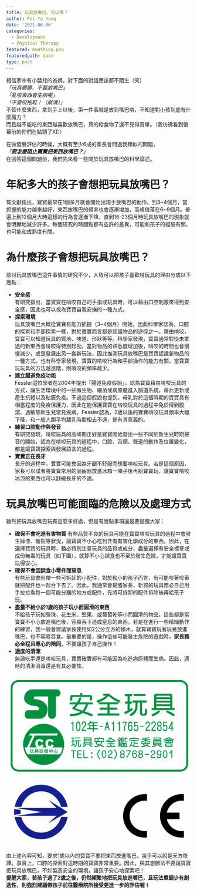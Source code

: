```yaml
---
title: 玩具放嘴巴，可以嗎？
author: Pei-Yu Yang
date: '2021-06-06'
categories:
  - Development
  - Physical Therapy
featured: mouthing.png
featuredpath: date
type: post
---
```

相信家中有小嬰兒的爸媽，對下面的對話應該都不陌生（笑）  
*「玩具髒髒，不要放嘴巴」*  
*「亂咬東西會生病喔」*  
*「不要咬拖鞋！（崩潰）」*  
不管什麼東西，拿到手上以後，第一件事就是放到嘴巴啃，不知道對小孩到底有什麼魔力？  
而且越不能吃的東西越喜歡放嘴巴，真的給食物了還不見得買單。（我彷彿看到螢幕前的你們在點頭了XD）  

在做發展評估的時候，大概有至少6成的家長會問過我類似的問題，  
*「**要怎麼阻止寶寶把東西放嘴巴？**」*  
在回答這個問題前，我們先來看一些關於玩具放嘴巴的科學論述。  
  
# 年紀多大的孩子會想把玩具放嘴巴？    
有文獻指出，寶寶最早在1個多月就會開始出現手放嘴巴的動作。到3~4個月，當抓握的能力越來越好，東西放嘴巴的頻率也會逐漸增加，高峰值落在6~9個月。普遍上到12個月大時這樣的行為會逐漸下降，直到16-23個月時玩具放嘴巴的現象就會明顯地減少許多。每個研究的時間點都有些許的差異，可能和孩子的經驗有關，也可能和成熟度有關。  
  
# 為什麼孩子會想把玩具放嘴巴？  
談討玩具放嘴巴這件事情的研究不少，大致可以把孩子喜歡啃玩具的理由分成以下幾點：  
+ **安全感**  
有研究指出，當寶寶在啃咬自己的手指或玩具時，可以藉由口腔刺激來得到安全感，因此也可以視為寶寶自我安撫的一種方式。  
+ **探索環境**  
玩具放嘴巴大概從寶寶有能力抓握（3~4個月）開始，因此科學家認為，口腔的探索和手部探索一樣，對於寶寶而言都是認識物品的途徑之一。藉由啃咬，寶寶可以知道玩具的質地、味道、形狀等等。科學家發現，寶寶通常對從未拿過的新東西會啃咬得特別起勁，當對物品的熟悉度增加後，啃咬的時間也會慢慢減少，或是發展出另一套新玩法，因此推測玩具放嘴巴是寶寶認識新物品的一種方式。也有科學家發現，寶寶的啃咬行為和手部操作的能力有關，當寶寶玩玩具的方法越進階，則啃咬的頻率越少。  
+ **建立腸道免疫功能**  
Fessler這位學者在2004年提出「腸道免疫假說」，認為寶寶藉由啃咬玩具的方式，讓生活環境中的一些微生物、細菌或病原體進入腸道系統，藉此更新或產生抗體以及粘膜免疫。不過這個假說也提到，母乳對於這個時期的寶寶具有相當程度的免疫保護力，因此在能保護寶寶在啃咬玩具的過程中免於得到腹瀉、過敏等新生兒常見疾病。Fessler認為，2歲以後的寶寶啃咬玩具頻率大幅下降，和一般人類平均離乳時間相去不遠，是有其意義的。  
+ **練習口腔動作與發音**  
有研究發現，啃咬玩具的高峰期正好是寶寶開始發出一些不同於新生兒時期聲音的開始，認為在啃咬玩具的過程中，口腔、舌頭、聲道的動作及位置變化，都是讓寶寶探索與發展語言的過程。  
+ **寶寶正在長牙**  
長牙的過程中，寶寶可能會因為牙齦不舒服而想要啃咬玩具。若是這個原因，家長可以試著將寶寶常用的固齒器放進冰箱一陣子後再給寶寶玩，讓寶寶啃咬冰涼的東西也可以舒緩長牙的不適。  
  
# 玩具放嘴巴可能面臨的危險以及處理方式  
雖然把玩具放嘴巴玩有這麼多好處，但是有幾點事項還是要提醒大家：
+ **確保不會吃進有害物質**    有些品質不良的玩具可能在寶寶啃咬玩具的過程中會發生掉漆、斷裂等狀況，讓寶寶不小心吃到含有有害化學成分的東西。因此，在選擇寶寶的玩具時，務必特別注意玩具的品質或成分，盡量選擇有安全標章或成份無毒的玩具（如下圖），就算不小心誤食也不至於發生危險，才能讓寶寶玩得安心。  
+ **確保不會因誤食小零件而窒息**  
有些玩具會附帶一些可拆卸的小配件，對於較小的孩子而言，有可能咬著咬著就把配件也一起吞下去了。因此，我通常會提醒家長，新買的玩具務必自己用手拉拉看每一個可能分離的地方或配件，先將可拆卸的配件拆除後再給孩子玩。  
+ **盡量不給小於1歲的孩子玩小而圓滑的東西**  
不給孩子玩如彈珠、花生米、堅果、或葡萄乾等小而圓滑的物品。這些都是當寶寶不小心放進嘴巴後，容易吞下造成窒息的東西。若是在進行一些精細動作的練習，我一般會建議家長使用如2公分立方的積木，就算寶寶玩著玩著放進嘴巴，也不容易吞食。最重要的是，操作這些可能發生危險的遊戲時，**家長務必全程且專心的陪同**，不要讓孩子自己操作！  
+ **適度的清潔**   
無論吃手還是啃咬玩具，寶寶確實都有可能因為吃進病原體而生病。因此，適時的清潔消毒還是有其必要性。  
  
![Safe toy](safetoy.png)    

由上述內容可知，要求1歲以內的寶寶不要把東西放進嘴巴，幾乎可以說是天方夜譚。事實上，口腔的探索對這時期的寶寶非常重要。因此，與其想辦法不要讓寶寶把玩具放嘴巴，不如製造安全的環境，讓孩子安心地探索吧！  
**提醒大家，若孩子過了2歲之後，仍然頻繁地把玩具放進嘴巴，且玩法單調少有創造性，則強烈建議帶孩子前往醫療院所接受更進一步的評估喔！**








